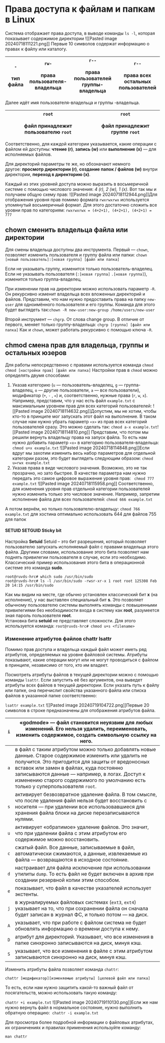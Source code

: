 # Права доступа к файлам и папкам в Linux
Система отображает права доступа, в выводе команды `ls -l`, которая показывает содержимое директории
![[Pasted image 20240718111221.png]]
Первые 10 символов содержат информацию о правах к файлу или каталогу.

| `-`<br><br>тип файла | `rw-`<br><br>права пользователя-владельца | `r--`<br><br>права пользователей группы-владельца | `r--`<br><br>права всех остальных пользователей |
| -------------------- | ----------------------------------------- | ------------------------------------------------- | ----------------------------------------------- |
Далее идёт имя пользователя-владельца и группы -владельца.

| `root`<br><br>файл принадлежит пользователю `root` | `root`<br><br>файл принадлежит группе `root` |
| -------------------------------------------------- | -------------------------------------------- |
Соответственно, для каждой категории указывается, какие операции с файлом ей доступны: **чтение (r)**, **запись (w)** или **выполнение (x)** — для исполняемых файлов.

Для директорий параметры те же, но обозначают немного другое: **просмотр директории (r)**, **создание папок / файлов (w)** внутри директории, **переход в директорию (x)**.

Каждый из этих уровней доступа можно выразить в восьмеричной системе с помощью числового значения: *4 (r), 2 (w), 1 (x)*. Вот так мы и получаем общую схему прав:
![[Pasted image 20240718112944.png]]Для отображения уровня прав помимо формата `rwxrwxrwx` используется упомянутый восьмеричный формат. Для этого достаточно сложить все уровни прав по категориям:
`rwxrwxrwx = (4+2+1), (4+2+1), (4+2+1) = 777`

## chown сменить владельца файла или директории
Для смены владельца доступны два инструмента. Первый — `chown`, позволяет изменить пользователя и группу файла или папки: 
`chown [новый пользователь]:[новая группа] [файл или папка]`

Если не указывать группу, изменится только пользователь-владелец. Если не указывать пользователя (`:[новая группа]` `.[новая группа]`), изменится только группа-владелец.

При изменении прав на директории можно использовать параметр `-R`. Он рекурсивно изменит владельца всех вложенных директорий и файлов. Представим, что нам нужно предоставить права на папку `new-user` для одноимённого пользователя и его группы. Команда для этого будет выглядеть так:`chown -R new-user:new-group /home/users/new-user`

Второй инструмент — `chgrp`. От слова change group. В отличие от первого, меняет только группу-владельца: `chgrp [группа] [файл или папка]` Как и `chown`, может работать рекурсивно с помощью ключа `-R`.

## chmod смена прав для владельца, группы и остальных юзеров 
Для работы непосредственно с правами используется команда `chmod`
``chmod [настройки прав] [файл или папка]``
Настройки прав в `chmod` можно определять двумя способами:
1. Указав категорию (`u` — пользователь-владелец, `g` — группа-владелец, `o` — другие пользователи, `a` — все пользователи), модификатор (`+`, `-` , `=`) и, соответственно, нужные права (`r`, `w`, `x`).
Например, представим, что у нас есть файл `example.txt` с максимальным уровнем прав для всех категорий пользователей:
![[Pasted image 20240718114632.png]]Допустим, мы не хотим, чтобы кто-то в принципе мог запускать этот файл на выполнение. В таком случае нам нужно убрать параметр `«x»` из прав всех категорий пользователей сразу. Это можно сделать так:
`chmod a-x example.txt`![[Pasted image 20240718114810.png]]
Представим, что потом мы решили вернуть владельцу права на запуск файла. То есть нам нужно добавить параметр `«x»` в категорию пользователя-владельца:
`chmod u+x example.txt`
![[Pasted image 20240718114848.png]]Если вдруг мы захотим изменить весь набор параметров для отдельной категории разом, это будет выглядеть следующим образом:
`chmod u=rwx example.txt`
2. Указав права в виде числового значения. Возможно, это не так прозрачно, но зато быстрее. В качестве параметра нам нужно передать это самое цифровое выражение уровня прав:
` chmod 777 example.txt` 
![[Pasted image 20240718115958.png]]
Соответственно, для изменения уровня прав отдельной категории пользователей нужно изменить только это числовое значение. Например, запретим исполнение файла для всех пользователей:
`chmod 666 example.txt`

А потом вернём, но только пользователю-владельцу:
`chmod 766 example.txt`
для хостина оптимально использовать 644 для файлов 755 для папок
#### SETUID SETGUID Sticky bit
 Настройка **Setuid** 
 Setuid – это бит разрешения, который позволяет пользователю запускать исполняемый файл с правами владельца этого файла. Другими словами, использование этого бита позволяет нам поднять привилегии пользователя в случае, если это необходимо.
  Классический пример использования этого бита в операционной системе это команда **sudo**.
```
root@ruvds-hrc# which sudo /usr/bin/sudo
root@ruvds-hrc# ls -l /usr/bin/sudo -rwsr-xr-x 1 root root 125308 Feb 20 14:15 /usr/bin/sudo
```
  Как мы видим на месте, где обычно установлен классический бит **x** (на исполнение), у нас выставлен специальный бит **s**. Это позволяет обычному пользователю системы выполнять команды с повышенными привилегиями без необходимости входа в систему как **root**, разумеется зная пароль пользователя **root**.  
Установка бита **setuid** не представляет сложности. Для этого используется команда:
`root@ruvds-hrc# chmod u+s <filename>`
### Изменение атрибутов файлов chattr lsattr
Помимо прав доступа и владельца каждый файл может иметь ряд атрибутов, определяемых на уровне файловой системы. Атрибуты показывают, какие операции могут или не могут проводиться с файлом в принципе, независимо от того, кто им владеет.

Посмотреть атрибуты файлов в текущей директории можно с помощью команды `lsattr`. Если запустить её без аргументов, она выведет атрибуты всех файлов в текущей директории. Если указать путь к файлу или папке, она перечислит свойства указанного файла или списка файлов в указанной папке соответственно:

`lsattr example.txt`
![[Pasted image 20240719104722.png]]Первые 20 символов в строке предназначены для отображения атрибутов файла.

| `i` | «godmode» — файл становится неуязвим для любых изменений. Его нельзя удалить, переименовать, изменить содержимое, создать символьную ссылку на него.                                                                                                                                                                                        |
| --- | ------------------------------------------------------------------------------------------------------------------------------------------------------------------------------------------------------------------------------------------------------------------------------------------------------------------------------------------- |
| `a` | в файл с таким атрибутом можно только добавлять новые данные. Старое содержимое изменить или удалить не получится. Это пригодится для защиты от вредоносных вставок или замен в файлах, куда постоянно записываются данные — например, в логах. Доступ к изменению старого содержимого по умолчанию есть только у суперпользователя `root`. |
| `s` | активирует безвозвратное удаление файла. В том смысле, что после удаления файл нельзя будет восстановить с носителя — при удалении все использовавшиеся для хранения файла блоки на диске перезаписываются нулями.                                                                                                                          |
| `u` | активирует «обратимое» удаление файлов. Это значит, что при удалении файла с этим атрибутом его содержимое можно восстановить.                                                                                                                                                                                                              |
| `c` | сжатый файл. Все данные, записываемые в файл, автоматически сжимаются, а данные, извлекаемые из файла — возвращаются в исходное состояние.                                                                                                                                                                                                  |
| `d` | настраивает для файла исключение при использовании утилиты `dump`. То есть файл не будет включен в архив при создании резервной копии этим способом.                                                                                                                                                                                        |
| `e` | показывает, что файл в качестве указателей использует экстенты.                                                                                                                                                                                                                                                                             |
| `j` | в журналируемых файловых системах (`ext3`, `ext4`) указывает на то, что при сохранении файла он сначала будет записан в журнал ФС, и только потом — на диск.                                                                                                                                                                                |
| `A` | указывает, что при работе с файлом система не будет обновлять информацию о времени доступа к нему.                                                                                                                                                                                                                                          |
| `D` | атрибут для директорий. Указывает, что все изменения в папке синхронно записываются на диск, минуя кэш.                                                                                                                                                                                                                                     |
| `S` | указывает, что все изменения в файле с этим атрибутом записываются синхронно на диск, минуя кэш.                                                                                                                                                                                                                                            |
Изменить атрибуты файла позволяет команда `chattr`:

`chattr [модификатор][изменяемые атрибуты] [целевой файл или папкa]`

То есть, если нам нужно защитить какой-то важный файл от посягательств, можно использовать такую команду:

`chattr +i example.txt`
![[Pasted image 20240719110130.png]]Если же нам нужно вернуть файл в нормальное состояние, нужно выполнить обратную операцию: 
`chattr -i example.txt`

Для просмотра более подробной информации о файловых атрибутах, их ограничениях и правилах применения используйте команду:

`man chattr`

